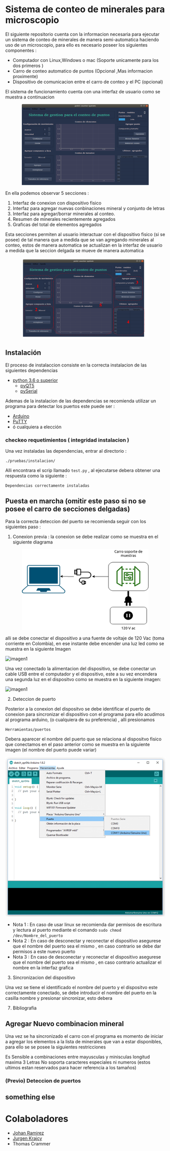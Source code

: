 # Sistema de conteo de minerales para microscopio 

El siguiente repositorio cuenta con la informacion necesaria para ejecutar un sistema de conteo de minerales de manera semi-automatica haciendo uso de un microscopio, para ello es necesario poseer los siguientes componentes :

 - Computador con Linux,Windows o mac (Soporte unicamente para los dos primeros )
 - Carro de conteo automatico de puntos (Opcional ,Mas informacion proximente)
 - Dispositivo de comunicacion entre el carro de conteo y el PC (opcional)

El sistema de funcionamiento cuenta con una interfaz de usuario como se muestra a continuacion 
<p align="center">
 <img src="https://raw.githubusercontent.com/joaramirezra/Microscopio/master/Imagenes/Readme/interfazV1.png" width="400" height="255">
</p>

En ella podemos observar 5 secciones :

 1. Interfaz de conexion con dispositivo fisico
 2. Interfaz para agregar nuevas conbinaciones mineral y conjunto de letras
 3. Interfaz para agregar/borrar minerales al conteo.
 4. Resumen de minerales recientemente agregados
 5. Graficas del total de elementos agregados
 
Esta secciones permiten al usuario interactuar con el dispositivo fisico (si se posee) de tal manera que a medida que se van agregando minerales al conteo, estos de manera automatica se actualizan en la interfaz de usuario a medida que la seccion delgada se mueve de manera automatica 

<p align="center">
<img src="https://raw.githubusercontent.com/joaramirezra/Microscopio/master/Imagenes/Readme/Untitled%20drawing.png" width="400" height="255" >
</p>

## Instalación 

El proceso de instalaccion consiste en la correcta instalacion de las siguientes dependencias 
 - [python 3.6 o superior](https://www.python.org/downloads/)
    - [pyQT5](https://pypi.org/project/PyQt5/)
    - [pySerial](https://pyserial.readthedocs.io/en/latest/pyserial.html#installation)
  
Ademas de la  instalacion de las dependencias se recomienda utilizar un programa para detectar los puertos este puede ser :
- [Arduino](https://www.arduino.cc/en/software)
- [PuTTY](https://www.putty.org/)
- ó cualquiera a elección 

### checkeo requetimientos ( integridad instalacion )

Una vez instaladas las dependencias, entrar al directorio :

```
./pruebas/instalacion/
```

Alli encontrara el scrip llamado `test.py` , al ejecutarse debera obtener una respuesta como la siguiente : 

``` 
Dependencias correctamente instaladas
```

## Puesta en marcha (omitir este paso si no se posee el carro de secciones delgadas)

Para la correcta deteccion del puerto se recomienda seguir con los siguientes paso :
 1. Conexion previa : la conexion se debe realizar como se muestra en el siguiente diagrama
 
 <p align="center">
 <img src="https://raw.githubusercontent.com/joaramirezra/Microscopio/master/Imagenes/Readme/Conexion.png" width="400" height="255">
</p>

 
  alli se debe conectar el dispositivo a una fuente de voltaje de 120 Vac (toma corriente en Colombia), en ese instante debe encender una luz led como se muestra en la siguiente Imagen 
 
 ![imagen1]()

  Una vez conectado la alimentacion del dispositivo, se debe conectar un cable USB entre el computador y el dispositivo, este a su vez encendera una segunda luz en el dispositvo como se muestra en la siguiente imagen:

 ![imagen1]()
 
 2. Deteccion de puerto 
 
 Posterior a la conexion del dispositvo se debe identificar el puerto de conexion para sincronizar el dispositivo con el programa para ello acudimos al programa arduino, (o cualquiera de su preferencia) , alli presionamos
 
``` 
Herramientas/puertos
```
 Debera aparecer el nombre del puerto que se relaciona al dispositvo fisico que conectamos en el paso anterior como se muestra en la siguiente imagen (el nombre del puerto puede variar)
 
 ![imagen1](https://raw.githubusercontent.com/joaramirezra/Microscopio/master/Imagenes/Readme/seleccionar-puerto-arduino-uno.png)
 
  - Nota 1 : En caso de usar linux se recomienda dar permisos de escritura y lectura al puerto mediante el comando `sudo chmod /dev/Nombre_del_puerto` 
  - Nota 2 : En caso de desconectar y reconectar el dispositivo asegurese que el nombre del puerto sea el mismo , en caso contrario se debe dar permisos a este nuevo puerto
  - Nota 3 : En caso de desconectar y reconectar el dispositivo asegurese que el nombre del puerto sea el mismo , en caso contrario actualizar el nombre en la interfaz grafica 
 
 3. Sincronizacion del dispositivo 
 
 Una vez se tiene el identificado el nombre del puerto y el dispositvo este correctamente conectado, se debe introducir el nombre del puerto en la casilla nombre y presionar sincronizar, esto debera 
  
7. Bibliografia 


## Agregar Nuevo combinacion mineral 

Una vez se ha sincronizado el carro con el programa es momento de iniciar a agregar los elementos a la lista de minerales que van a estar disponibles, para ello se se posee la siguientes restricciones

Es Sensible a combinaciones entre mayusculas y minisculas
longitud maxima  3 Letras
No soporta caracteres especiales ni numeros (estos ultimos estan reservados para hacer referencia a los tamaños)




### (Previo) Deteccion de puertos 
  
  

## something else 


# Colaboladores 

- [Johan Ramirez](https://github.com/joaramirezra)
- [Jurgen Krajcy](https://github.com/JurgenHK)
- Thomas Crammer
